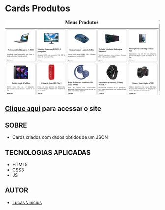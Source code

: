 # Cards Produtos


![](./img/foto.png)

## [Clique aqui](https://lucasvinip.github.io/criando_cardsProdutos/) para acessar o site

## **SOBRE**
- Cards criados com dados obtidos de um JSON

## **TECNOLOGIAS APLICADAS**
- HTML5
- CSS3
- JS

## **AUTOR**
- [Lucas Vinicius](https://https://github.com/lucasvinip)

